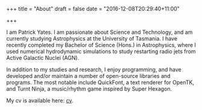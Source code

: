 +++
title = "About"
draft = false
date = "2016-12-08T20:29:40+11:00"

+++

I am Patrick Yates. I am passionate about Science and Technology, and am currently studying Astrophysics at the University of Tasmania.
I have recently completed my Bachelor of Science (Hons.) in Astrophysics, where I used numerical hydrodynamic simulations to study restarting radio jets from Active Galactic Nuclei (AGN).

In addition to my studies and research, I enjoy programming, and have developed and/or maintain a number of open-source libraries and programs.
The most notable include QuickFont, a text renderer for OpenTK, and Turnt Ninja, a music/rhythm game inspired by Super Hexagon.

My cv is available here: [cv](/download/cv-web.pdf).
